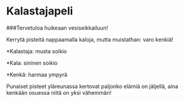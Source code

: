 # Kalastajapeli
###Tervetuloa huikeaan vesiseikkailuun!

Kerrytä pisteitä nappaamalla kaloja, mutta muistathan: varo kenkiä!


*Kalastaja: musta soikio

*Kala: sininen soikio

*Kenkä: harmaa ympyrä


Punaiset pisteet yläreunassa kertovat paljonko elämiä on jäljellä, aina kenkään osuessa niitä on yksi vähemmän!

